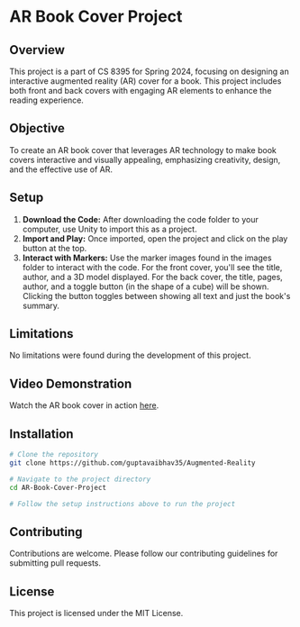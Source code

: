 # AR Book Cover Project

## Overview

This project is a part of CS 8395 for Spring 2024, focusing on designing an interactive augmented reality (AR) cover for a book. This project includes both front and back covers with engaging AR elements to enhance the reading experience.

## Objective

To create an AR book cover that leverages AR technology to make book covers interactive and visually appealing, emphasizing creativity, design, and the effective use of AR.

## Setup

1. **Download the Code:** After downloading the code folder to your computer, use Unity to import this as a project.
2. **Import and Play:** Once imported, open the project and click on the play button at the top.
3. **Interact with Markers:** Use the marker images found in the images folder to interact with the code. For the front cover, you'll see the title, author, and a 3D model displayed. For the back cover, the title, pages, author, and a toggle button (in the shape of a cube) will be shown. Clicking the button toggles between showing all text and just the book's summary.

## Limitations

No limitations were found during the development of this project.

## Video Demonstration

Watch the AR book cover in action [here](https://www.youtube.com/watch?v=0x6mYQFQUl4).

## Installation

```bash
# Clone the repository
git clone https://github.com/guptavaibhav35/Augmented-Reality

# Navigate to the project directory
cd AR-Book-Cover-Project

# Follow the setup instructions above to run the project
```

## Contributing

Contributions are welcome. Please follow our contributing guidelines for submitting pull requests.

## License

This project is licensed under the MIT License.
